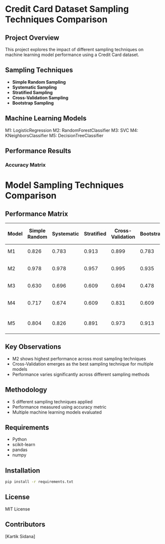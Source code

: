 # Credit Card Dataset Sampling Techniques Comparison

## Project Overview
This project explores the impact of different sampling techniques on machine learning model performance using a Credit Card dataset.

## Sampling Techniques
- **Simple Random Sampling**
- **Systematic Sampling**
- **Stratified Sampling**
- **Cross-Validation Sampling**
- **Bootstrap Sampling**

## Machine Learning Models
M1: LogisticRegression
M2: RandomForestClassifier
M3: SVC
M4: KNeighborsClassifier
M5: DecisionTreeClassifier
## Performance Results

### Accuracy Matrix
# Model Sampling Techniques Comparison

## Performance Matrix

| Model | Simple Random | Systematic | Stratified | Cross-Validation | Bootstrap | Best Sampling Technique | Best Sampling and Model |
|-------|---------------|------------|------------|-----------------|-----------|------------------------|------------------------|
| M1 | 0.826 | 0.783 | 0.913 | 0.899 | 0.783 | Stratified | Stratified (M1) |
| M2 | 0.978 | 0.978 | 0.957 | 0.995 | 0.935 | Cross-Validation | Cross-Validation (M2) |
| M3 | 0.630 | 0.696 | 0.609 | 0.694 | 0.478 | Systematic | Systematic (M3) |
| M4 | 0.717 | 0.674 | 0.609 | 0.831 | 0.609 | Cross-Validation | Cross-Validation (M4) |
| M5 | 0.804 | 0.826 | 0.891 | 0.973 | 0.913 | Cross-Validation | Cross-Validation (M5) |

## Key Observations
- M2 shows highest performance across most sampling techniques
- Cross-Validation emerges as the best sampling technique for multiple models
- Performance varies significantly across different sampling methods

## Methodology
- 5 different sampling techniques applied
- Performance measured using accuracy metric
- Multiple machine learning models evaluated

## Requirements
- Python
- scikit-learn
- pandas
- numpy


## Installation
```bash
pip install -r requirements.txt
```

## License
MIT License

## Contributors
[Kartik Sidana]

